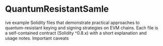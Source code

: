 # QuantumResistantSamle
ive example Solidity files that demonstrate practical approaches to quantum-resistant keying and signing strategies on EVM chains. Each file is a self-contained contract (Solidity ^0.8.x) with a short explanation and usage notes. Important caveats
